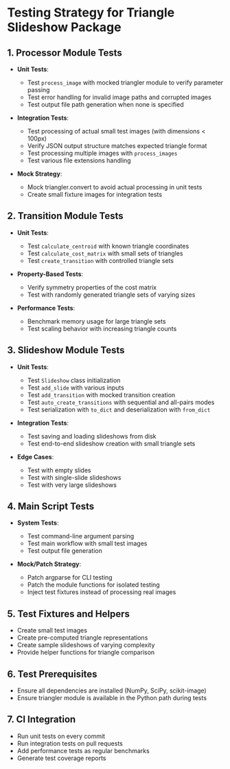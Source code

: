 # Testing Strategy for Triangle Slideshow Package

## 1. Processor Module Tests

- **Unit Tests**:
  - Test `process_image` with mocked triangler module to verify parameter passing
  - Test error handling for invalid image paths and corrupted images
  - Test output file path generation when none is specified

- **Integration Tests**:
  - Test processing of actual small test images (with dimensions < 100px)
  - Verify JSON output structure matches expected triangle format
  - Test processing multiple images with `process_images`
  - Test various file extensions handling

- **Mock Strategy**:
  - Mock triangler.convert to avoid actual processing in unit tests
  - Create small fixture images for integration tests

## 2. Transition Module Tests

- **Unit Tests**:
  - Test `calculate_centroid` with known triangle coordinates
  - Test `calculate_cost_matrix` with small sets of triangles
  - Test `create_transition` with controlled triangle sets

- **Property-Based Tests**:
  - Verify symmetry properties of the cost matrix
  - Test with randomly generated triangle sets of varying sizes

- **Performance Tests**:
  - Benchmark memory usage for large triangle sets
  - Test scaling behavior with increasing triangle counts

## 3. Slideshow Module Tests

- **Unit Tests**:
  - Test `Slideshow` class initialization
  - Test `add_slide` with various inputs
  - Test `add_transition` with mocked transition creation
  - Test `auto_create_transitions` with sequential and all-pairs modes
  - Test serialization with `to_dict` and deserialization with `from_dict`

- **Integration Tests**:
  - Test saving and loading slideshows from disk
  - Test end-to-end slideshow creation with small triangle sets

- **Edge Cases**:
  - Test with empty slides
  - Test with single-slide slideshows
  - Test with very large slideshows

## 4. Main Script Tests

- **System Tests**:
  - Test command-line argument parsing
  - Test main workflow with small test images
  - Test output file generation

- **Mock/Patch Strategy**:
  - Patch argparse for CLI testing
  - Patch the module functions for isolated testing
  - Inject test fixtures instead of processing real images

## 5. Test Fixtures and Helpers

- Create small test images
- Create pre-computed triangle representations
- Create sample slideshows of varying complexity
- Provide helper functions for triangle comparison

## 6. Test Prerequisites

- Ensure all dependencies are installed (NumPy, SciPy, scikit-image)
- Ensure triangler module is available in the Python path during tests

## 7. CI Integration

- Run unit tests on every commit
- Run integration tests on pull requests
- Add performance tests as regular benchmarks
- Generate test coverage reports 